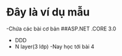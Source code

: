 ﻿# Đây là ví dụ mẫu
-Chứa các bài cơ bản
##ASP.NET .CORE 3.0
- DDD
- N layer(3 lớp)
-Nay học tới bài 4